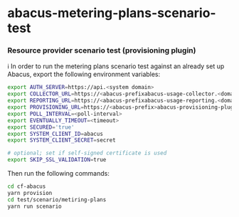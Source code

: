 abacus-metering-plans-scenario-test
===

### Resource provider scenario test (provisioning plugin)

:information_source: In order to run the metering plans scenario test against an already set up Abacus, export the following environment variables:

```bash
export AUTH_SERVER=https://api.<system domain>
export COLLECTOR_URL=https://<abacus-prefixabacus-usage-collector.<domain>
export REPORTING_URL=https://<abacus-prefixabacus-usage-reporting.<domain>
export PROVISIONING_URL=https://<abacus-prefix>abacus-provisioning-plugin.<domain>
export POLL_INTERVAL=<poll-interval>
export EVENTUALLY_TIMEOUT=<timeout>
export SECURED='true'
export SYSTEM_CLIENT_ID=abacus
export SYSTEM_CLIENT_SECRET=secret

# optional; set if self-signed certificate is used
export SKIP_SSL_VALIDATION=true
```

Then run the following commands:

```bash
cd cf-abacus
yarn provision
cd test/scenario/metiring-plans
yarn run scenario
```